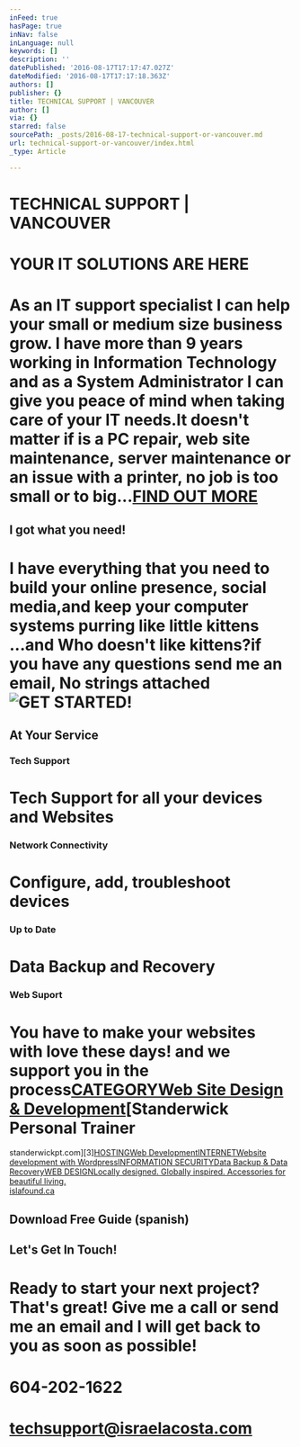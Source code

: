 ```yaml
---
inFeed: true
hasPage: true
inNav: false
inLanguage: null
keywords: []
description: ''
datePublished: '2016-08-17T17:17:47.027Z'
dateModified: '2016-08-17T17:17:18.363Z'
authors: []
publisher: {}
title: TECHNICAL SUPPORT | VANCOUVER
author: []
via: {}
starred: false
sourcePath: _posts/2016-08-17-technical-support-or-vancouver.md
url: technical-support-or-vancouver/index.html
_type: Article

---
```

# TECHNICAL SUPPORT | VANCOUVER

# YOUR IT SOLUTIONS ARE HERE

# As an IT support specialist I can help your small or medium size business grow. I have more than 9 years working in Information Technology and as a System Administrator I can give you peace of mind when taking care of your IT needs.It doesn't matter if is a PC repair, web site maintenance, server maintenance or an issue with a printer, no job is too small or to big...[FIND OUT MORE][0]

## I got what you need!

# I have everything that you need to build your online presence, social media,and keep your computer systems purring like little kittens ...and Who doesn't like kittens?if you have any questions send me an email, No strings attached![GET STARTED!][1]

## At Your Service

### Tech Support

# Tech Support for all your devices and Websites

### Network Connectivity

# Configure, add, troubleshoot devices

### Up to Date

# Data Backup and Recovery

### Web Suport

# You have to make your websites with love these days! and we support you in the process[CATEGORYWeb Site Design & Development][2][Standerwick Personal Trainer  
standerwickpt.com][3][HOSTINGWeb Development][2][INTERNETWebsite development with Wordpress][4][INFORMATION SECURITYData Backup & Data Recovery][2][WEB DESIGNLocally designed. Globally inspired. Accessories for beautiful living.  
islafound.ca][5]

## Download Free Guide (spanish)

## Let's Get In Touch!

# Ready to start your next project? That's great! Give me a call or send me an email and I will get back to you as soon as possible!

# 604-202-1622

# [techsupport@israelacosta.com][6]

[0]: http://israelacosta.com/#about
[1]: http://israelacosta.com/#services
[2]: http://israelacosta.com/#portfolio
[3]: http://standerwickpt.com/
[4]: http://latin-connections.com/
[5]: http://islafound.ca/
[6]: mailto:techsupport@israelacosta.com